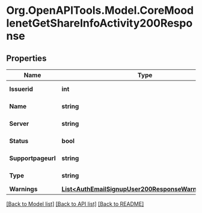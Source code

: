 # Org.OpenAPITools.Model.CoreMoodlenetGetShareInfoActivity200Response

## Properties

Name | Type | Description | Notes
------------ | ------------- | ------------- | -------------
**Issuerid** | **int** | MoodleNet issuer id | [default to null]
**Name** | **string** | Activity name | [default to "null"]
**Server** | **string** | MoodleNet server | [default to "null"]
**Status** | **bool** | status: true if success | 
**Supportpageurl** | **string** | Support page URL | [default to "null"]
**Type** | **string** | Activity type | [default to "null"]
**Warnings** | [**List&lt;AuthEmailSignupUser200ResponseWarningsInner&gt;**](AuthEmailSignupUser200ResponseWarningsInner.md) |  | [optional] 

[[Back to Model list]](../README.md#documentation-for-models) [[Back to API list]](../README.md#documentation-for-api-endpoints) [[Back to README]](../README.md)

